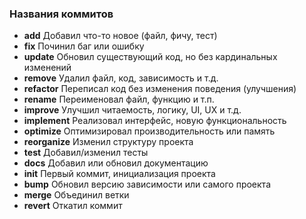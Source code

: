 
### Названия коммитов

- **add**	Добавил что-то новое (файл, фичу, тест)
- **fix**	Починил баг или ошибку
- **update**	Обновил существующий код, но без кардинальных изменений
- **remove**	Удалил файл, код, зависимость и т.д.
- **refactor**	Переписал код без изменения поведения (улучшения)
- **rename**	Переименовал файл, функцию и т.п.
- **improve**	Улучшил читаемость, логику, UI, UX и т.д.
- **implement**	Реализовал интерфейс, новую функциональность
- **optimize**	Оптимизировал производительность или память
- **reorganize**	Изменил структуру проекта
- **test**	Добавил/изменил тесты
- **docs**	 Добавил или обновил документацию
- **init**	Первый коммит, инициализация проекта
- **bump** Обновил версию зависимости или самого проекта
- **merge**	Объединил ветки
- **revert**	Откатил коммит












